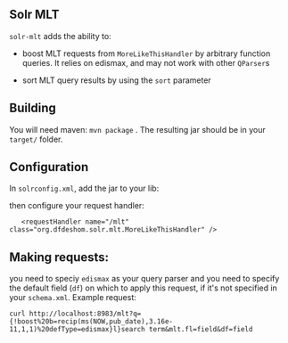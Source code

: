 Solr MLT
---------

``solr-mlt`` adds the ability to:

* boost MLT requests from ``MoreLikeThisHandler`` by arbitrary function queries. It relies on edismax, and  may not work with other ``QParser``s 

* sort MLT query results by using the ``sort`` parameter


Building
---------
You will need maven: ``mvn package`` . The resulting jar should be in your ``target/`` folder.

Configuration
--------------
In ``solrconfig.xml``, add the jar to your lib:
       <lib path="/path/to/solr-mlt-1.0-SNAPSHOT.jar" />
      
then configure your request handler:

       <requestHandler name="/mlt" class="org.dfdeshom.solr.mlt.MoreLikeThisHandler" />


Making requests:
----------------
you need to speciy  ``edismax`` as your query parser and you need to specify the default field (``df``) on which to apply this request, if it's not specified in your ``schema.xml``. Example request:

``curl http://localhost:8983/mlt?q={!boost%20b=recip(ms(NOW,pub_date),3.16e-11,1,1)%20defType=edismax}l}search term&mlt.fl=field&df=field``
